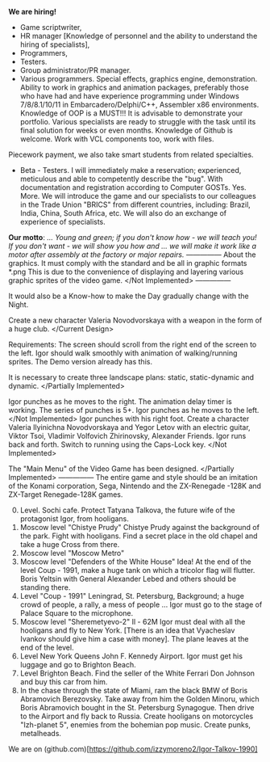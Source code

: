 **We are hiring!**
- Game scriptwriter, 
- HR manager [Knowledge of personnel and the ability to understand the hiring of specialists], 
- Programmers, 
- Testers. 
- Group administrator/PR manager. 
- Various programmers. Special effects, graphics engine, demonstration. Ability to work in graphics and animation packages, preferably those who have had and have experience programming under Windows 7/8/8.1/10/11 in Embarcadero/Delphi/C++, Assembler x86 environments. Knowledge of OOP is a MUST!!! It is advisable to demonstrate your portfolio. Various specialists are ready to struggle with the task until its final solution for weeks or even months. Knowledge of Github is welcome. Work with VCL components too, work with files. 

Piecework payment, we also take smart students from related specialties. 
- Beta - Testers. I will immediately make a reservation; experienced, meticulous and able to competently describe the "bug". With documentation and registration according to Computer GOSTs. 
Yes. More. We will introduce the game and our specialists to our colleagues in the Trade Union "BRICS" from different countries, including: Brazil, India, China, South Africa, etc. We will also do an exchange of experience of specialists. 

**Our motto**: 
*... Young and green; if you don't know how - we will teach you! If you don't want - we will show you how and ... we will make it work like a motor after assembly at the factory or major repairs.*
 ————— 
 <Not Implemented> About the graphics. It must comply with the standard and be all in graphic formats *.png This is due to the convenience of displaying and layering various graphic sprites of the video game. 
 </Not Implemented> ————— 
 
 It would also be a Know-how to make the Day gradually change with the Night. 
 
 <Current Design> Create a new character Valeria Novodvorskaya with a weapon in the form of a huge club. 
 </Current Design> 
 
 <Implemented> Requirements: The screen should scroll from the right end of the screen to the left. Igor should walk smoothly with animation of walking/running sprites. The Demo version already has this. 
 </Implemented> 
 
 <Partially Implemented> It is necessary to create three landscape plans: static, static-dynamic and dynamic. 
 </Partially Implemented> 
 
 <Implemented> Igor punches as he moves to the right. The animation delay timer is working. The series of punches is 5+. Igor punches as he moves to the left. </Not Implemented> Igor punches with his right foot. Create a character Valeria Ilyinichna Novodvorskaya and Yegor Letov with an electric guitar, Viktor Tsoi, Vladimir Volfovich Zhirinovsky, Alexander Friends. Igor runs back and forth. Switch to running using the Caps-Lock key. 
 </Not Implemented> </Implemented> 
 
 <Partially Implemented> The "Main Menu" of the Video Game has been designed. </Partially Implemented> 
 ————— 
 The entire game and style should be an imitation of the Konami corporation, Sega, Nintendo and the ZX-Renegade -128K and ZX-Target Renegade-128K games. 
 
 0) Level. Sochi cafe. Protect Tatyana Talkova, the future wife of the protagonist Igor, from hooligans. 
 1) Moscow level "Chistye Prudy" Chistye Prudy against the background of the park. Fight with hooligans. Find a secret place in the old chapel and take a huge Cross from there. 
 2) Moscow level "Moscow Metro" 
 3) Moscow level "Defenders of the White House" Idea! At the end of the level Coup - 1991, make a huge tank on which a tricolor flag will flutter. Boris Yeltsin with General Alexander Lebed and others should be standing there. 
 4) Level "Coup - 1991" Leningrad, St. Petersburg, Background; a huge crowd of people, a rally, a mess of people ... Igor must go to the stage of Palace Square to the microphone. 
 5) Moscow level "Sheremetyevo-2" Il - 62M Igor must deal with all the hooligans and fly to New York. [There is an idea that Vyacheslav Ivankov should give him a case with money]. The plane leaves at the end of the level. 
 6) Level New York Queens John F. Kennedy Airport. Igor must get his luggage and go to Brighton Beach. 
 7) Level Brighton Beach. Find the seller of the White Ferrari Don Johnson and buy this car from him. 
 8) In the chase through the state of Miami, ram the black BMW of Boris Abramovich Berezovsky. Take away from him the Golden Minoru, which Boris Abramovich bought in the St. Petersburg Synagogue. Then drive to the Airport and fly back to Russia. Create hooligans on motorcycles "Izh-planet 5", enemies from the bohemian pop music. Create punks, metalheads. 
 
 We are on (github.com)[https://github.com/izzymoreno2/Igor-Talkov-1990]
